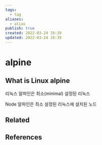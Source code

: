 ```yaml
---
tags:
  - tag
aliases:
  - alias
publish: true
created: 2022-03-24 10:39
updated: 2022-03-24 10:39
---
```


# alpine

## What is Linux alpine

리눅스 알파인은 최소(minimal) 설정된 리눅스

Node 알파인은 최소 설정된 리눅스에 설치된 노드

## Related

## References
